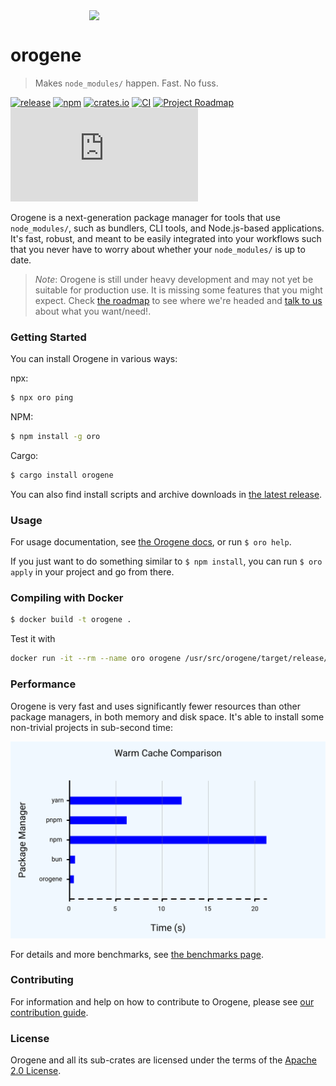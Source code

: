 <div style="display: flex; justify-content: center;" align="center">
    <img src="./assets/logo-optimized.png" width="50%">
</div>

<div class="oranda-hide">

# orogene

</div>

[Warm cache comparison]: ./assets/benchmarks-warm-cache.png
[the benchmarks page]: ./BENCHMARKS.md
[our contribution guide]: ./CONTRIBUTING.md
[Apache 2.0 License]: ./LICENSE

> Makes `node_modules/` happen. Fast. No fuss.

[![release](https://img.shields.io/github/v/release/orogene/orogene?display_name=tag&include_prereleases)](https://github.com/orogene/orogene/releases/latest)
[![npm](https://img.shields.io/npm/v/oro)](https://www.npmjs.com/package/oro)
[![crates.io](https://img.shields.io/crates/v/orogene.svg)](https://crates.io/crates/orogene)
[![CI](https://img.shields.io/github/checks-status/orogene/orogene/main)](https://github.com/orogene/orogene/actions/workflows/ci.yml?query=branch%3Amain)
[![Project
Roadmap](https://img.shields.io/badge/Roadmap-Orogene%20v1.0-informational)](https://github.com/orgs/orogene/projects/2/views/1)
[![chat](https://img.shields.io/matrix/orogene:matrix.org?label=Matrix%20chat)](https://matrix.to/#/#orogene:matrix.org)

Orogene is a next-generation package manager for tools that use
`node_modules/`, such as bundlers, CLI tools, and Node.js-based
applications. It's fast, robust, and meant to be easily integrated into
your workflows such that you never have to worry about whether your
`node_modules/` is up to date.

> *Note*: Orogene is still under heavy development and may not yet be
> suitable for production use. It is missing some features that you might
> expect. Check [the roadmap](https://github.com/orgs/orogene/projects/2)
> to see where we're headed and [talk to
> us](https://github.com/orogene/orogene/discussions/categories/pain-points)
> about what you want/need!.

### Getting Started

You can install Orogene in various ways:

npx:
```sh
$ npx oro ping
```

NPM:
```sh
$ npm install -g oro
```

Cargo:
```sh
$ cargo install orogene
```

You can also find install scripts and archive downloads in [the latest
release](https://github.com/orogene/orogene/releases/latest).

### Usage

For usage documentation, see [the Orogene
docs](https://orogene.dev/book/), or run `$ oro help`.

If you just want to do something similar to `$ npm install`, you can run
`$ oro apply` in your project and go from there.

### Compiling with Docker

```sh
$ docker build -t orogene .
```
Test it with

```sh
docker run -it --rm --name oro orogene /usr/src/orogene/target/release/oro --version
```

### Performance

Orogene is very fast and uses significantly fewer resources than other
package managers, in both memory and disk space. It's able to install some
non-trivial projects in sub-second time:

![Warm cache comparison]

For details and more benchmarks, see [the benchmarks page].

### Contributing

For information and help on how to contribute to Orogene, please see [our
contribution guide].

### License

Orogene and all its sub-crates are licensed under the terms of the [Apache
2.0 License].

[Warm cache comparison]:
    https://orogene.dev/assets/benchmarks-warm-cache.png
[the benchmarks page]: https://orogene.dev/BENCHMARKS.html
[our contribution guide]:
    https://github.com/orogene/orogene/blob/main/CONTRIBUTING.md
[Apache 2.0 License]: https://github.com/orogene/orogene/blob/main/LICENSE
